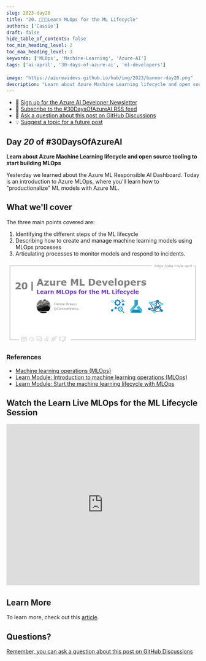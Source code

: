 ```yaml
---
slug: 2023-day20
title: "20. 🧑🏽‍🔬Learn MLOps for the ML Lifecycle"
authors: ['Cassie']
draft: false
hide_table_of_contents: false
toc_min_heading_level: 2
toc_max_heading_level: 3
keywords: ['MLOps', 'Machine-Learning', 'Azure-AI']
tags: ['ai-april', '30-days-of-azure-ai', 'ml-developers']

image: "https://azureaidevs.github.io/hub/img/2023/banner-day20.png"
description: "Learn about Azure Machine Learning lifecycle and open source tooling to start building MLOps https://azureaidevs.github.io/hub/blog/2023-day20 #30DaysOfAzureAI #AzureAiDevs #AI #AzureMLOps"
---
```


<head>

  <meta property="og:url" content="https://azureaidevs.github.io/hub/blog/2023-day20" />
  <meta property="og:title" content="Learn MLOps for the ML Lifecycle" />
  <meta property="og:description" content="Learn about Azure Machine Learning lifecycle and open source tooling to start building MLOps https://azureaidevs.github.io/hub/blog/2023-day20 #30DaysOfAzureAI #AzureAiDevs #AI #AzureMLOps" />
  <meta property="og:image" content="https://azureaidevs.github.io/hub/img/2023/banner-day20.png" />
  <meta property="og:type" content="article" />
  <meta property="og:site_name" content="Azure AI Developer" />
  

  <link rel="canonical" href="https://learn.microsoft.com/events/ignite-2022/cll99-learn-live-start-machine-learning-lifecycle-with-mlops"  />

</head>

- 📧 [Sign up for the Azure AI Developer Newsletter](https://aka.ms/azure-ai-dev-newsletter)
- 📰 [Subscribe to the #30DaysOfAzureAI RSS feed](https://azureaidevs.github.io/hub/blog/rss.xml)
- 📌 [Ask a question about this post on GitHub Discussions](https://github.com/AzureAiDevs/hub/discussions/categories/20-learn-mlops-for-the-ml-lifecycle)
- 💡 [Suggest a topic for a future post](https://github.com/AzureAiDevs/hub/discussions/categories/call-for-content)

## Day _20_ of #30DaysOfAzureAI

<!-- README
The following description is also used for the tweet. So it should be action oriented and grab attention 
If you update the description, please update the description: in the frontmatter as well.
-->

**Learn about Azure Machine Learning lifecycle and open source tooling to start building MLOps**

<!-- README
The following is the intro to the post. It should be a short teaser for the post.
-->

Yesterday we learned about the Azure ML Responsible AI Dashboard. Today is an introduction to Azure MLOps, where you'll learn how to "productionalize" ML models with Azure ML.

## What we'll cover

<!-- README
The following list is the main points of the post. There should be 3-4 main points.
 -->


The three main points covered are:
1. Identifying the different steps of the ML lifecycle
2. Describing how to create and manage machine learning models using MLOps processes
3. Articulating processes to monitor models and respond to incidents.

<!-- 
- Main point 1
- Main point 2
- Main point 3 
- Main point 4
-->

![Image banner for day 20](./../../../static/img/2023/banner-day20.png)

<!-- README
Add or update a list relevant references here. These could be links to other blog posts, Microsoft Learn Module, videos, or other resources.
-->


### References

- [Machine learning operations (MLOps)](https://azure.microsoft.com/products/machine-learning/mlops/#features?WT.mc_id=aiml-89446-dglover)
- [Learn Module: Introduction to machine learning operations (MLOps)](https://learn.microsoft.com/training/paths/introduction-machine-learn-operations?WT.mc_id=aiml-89446-dglover)
- [Learn Module: Start the machine learning lifecycle with MLOps](https://learn.microsoft.com/training/modules/start-ml-lifecycle-mlops?WT.mc_id=aiml-89446-dglover)


<!-- README
The following is the body of the post. It should be an overview of the post that you are referencing.
See the Learn More section, if you supplied a canonical link, then will be displayed here.
-->


## Watch the Learn Live MLOps for the ML Lifecycle Session

<iframe width="100%" height="420" src="https://www.youtube.com/embed/MYP3Bmsncq4" title="YouTube video player" frameborder="0" allow="accelerometer; autoplay; clipboard-write; encrypted-media; gyroscope; picture-in-picture; web-share" allowfullscreen></iframe>

## Learn More

To learn more, check out this [article](https://learn.microsoft.com/events/ignite-2022/cll99-learn-live-start-machine-learning-lifecycle-with-mlops).


## Questions?

[Remember, you can ask a question about this post on GitHub Discussions](https://github.com/AzureAiDevs/Discussions/discussions/categories/20-learn-mlops-for-the-ml-lifecycle)